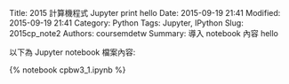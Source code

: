 Title: 2015 計算機程式 Jupyter print hello
Date: 2015-09-19 21:41
Modified: 2015-09-19 21:41
Category: Python
Tags: Jupyter, IPython
Slug: 2015cp_note2
Authors: coursemdetw
Summary: 導入 notebook 內容 hello

以下為 Jupyter notebook 檔案內容:

{% notebook cpbw3_1.ipynb %}



